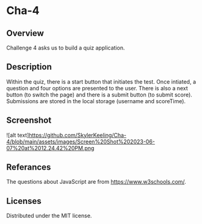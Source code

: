 # Cha-4

## Overview

Challenge 4 asks us to build a quiz application.

## Description

Within the quiz, there is a start button that initiates the test. Once intiated, a question and four options are presented to the user. There is also a next button (to switch the page) and there is a submit button (to submit score). Submissions are stored in the local storage (username and scoreTime).

## Screenshot

![alt text]https://github.com/SkylerKeeling/Cha-4/blob/main/assets/images/Screen%20Shot%202023-06-07%20at%2012.24.42%20PM.png

## Referances

The questions about JavaScript are from https://www.w3schools.com/.

## Licenses

Distributed under the MIT license.
